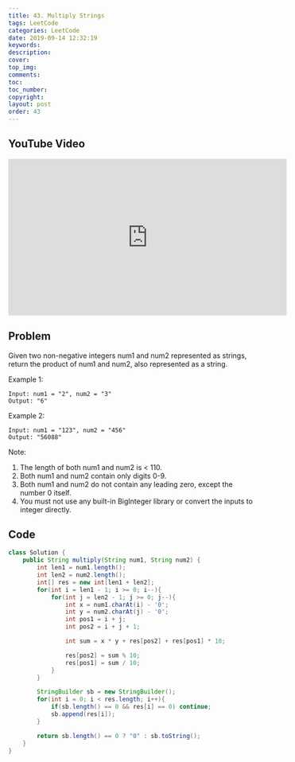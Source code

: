```yaml
---
title: 43. Multiply Strings
tags: LeetCode
categories: LeetCode
date: 2019-09-14 12:32:19
keywords:
description:
cover:
top_img:
comments:
toc:
toc_number:
copyright:
layout: post
order: 43
---
```


## YouTube Video

<iframe width="560" height="315" src="https://www.youtube.com/embed/kY7SI207GAk" frameborder="0" allow="accelerometer; autoplay; encrypted-media; gyroscope; picture-in-picture" allowfullscreen></iframe>

## Problem

Given two non-negative integers num1 and num2 represented as strings, return the product of num1 and num2, also represented as a string.

Example 1:

```
Input: num1 = "2", num2 = "3"
Output: "6"
```

Example 2:

```
Input: num1 = "123", num2 = "456"
Output: "56088"
```

Note:

1. The length of both num1 and num2 is < 110.
2. Both num1 and num2 contain only digits 0-9.
3. Both num1 and num2 do not contain any leading zero, except the number 0 itself.
4. You must not use any built-in BigInteger library or convert the inputs to integer directly.

## Code

```java
class Solution {
    public String multiply(String num1, String num2) {
        int len1 = num1.length();
        int len2 = num2.length();
        int[] res = new int[len1 + len2];
        for(int i = len1 - 1; i >= 0; i--){
            for(int j = len2 - 1; j >= 0; j--){
                int x = num1.charAt(i) - '0';
                int y = num2.charAt(j) - '0';
                int pos1 = i + j;
                int pos2 = i + j + 1;

                int sum = x * y + res[pos2] + res[pos1] * 10;

                res[pos2] = sum % 10;
                res[pos1] = sum / 10;
            }
        }

        StringBuilder sb = new StringBuilder();
        for(int i = 0; i < res.length; i++){
            if(sb.length() == 0 && res[i] == 0) continue;
            sb.append(res[i]);
        }

        return sb.length() == 0 ? "0" : sb.toString();
    }
}
```
